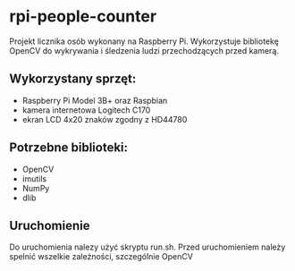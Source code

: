 # rpi-people-counter

Projekt licznika osób wykonany na Raspberry Pi. Wykorzystuje bibliotekę OpenCV do wykrywania i śledzenia ludzi przechodzących przed kamerą.

## Wykorzystany sprzęt:
* Raspberry Pi Model 3B+ oraz Raspbian
* kamera internetowa Logitech C170
* ekran LCD 4x20 znaków zgodny z HD44780

## Potrzebne biblioteki:
* OpenCV
* imutils
* NumPy
* dlib

## Uruchomienie
Do uruchomienia nalezy użyć skryptu run.sh. Przed uruchomieniem należy spelnić wszelkie zależności, szczególnie OpenCV
